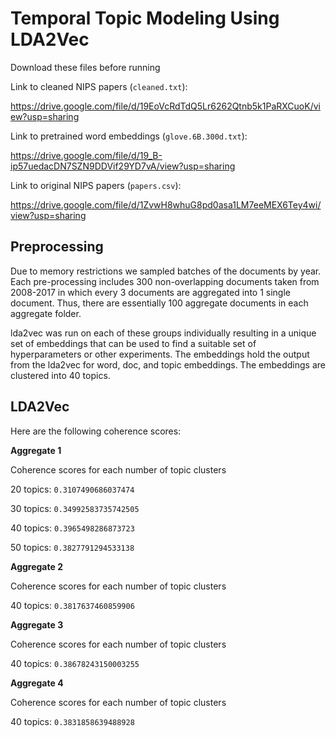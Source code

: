 # Temporal Topic Modeling Using LDA2Vec

Download these files before running

Link to cleaned NIPS papers (```cleaned.txt```): 

https://drive.google.com/file/d/19EoVcRdTdQ5Lr6262Qtnb5k1PaRXCuoK/view?usp=sharing

Link to pretrained word embeddings (```glove.6B.300d.txt```): 

https://drive.google.com/file/d/19_B-ip57uedacDN7SZN9DDVif29YD7vA/view?usp=sharing

Link to original NIPS papers (```papers.csv```): 

https://drive.google.com/file/d/1ZvwH8whuG8pd0asa1LM7eeMEX6Tey4wi/view?usp=sharing


## Preprocessing

Due to memory restrictions we sampled batches of the documents by year. Each pre-processing includes 300 non-overlapping documents taken from 2008-2017 in which every 3 documents are aggregated into 1 single document. Thus, there are essentially 100 aggregate documents in each aggregate folder.

lda2vec was run on each of these groups individually resulting in a unique set of embeddings that can be used to find a suitable set of hyperparameters or other experiments. The embeddings hold the output from the lda2vec for word, doc, and topic embeddings. The embeddings are clustered into 40 topics.

## LDA2Vec

Here are the following coherence scores:

**Aggregate 1**

Coherence scores for each number of topic clusters

20 topics: ```0.3107490686037474```

30 topics: ```0.34992583735742505```

40 topics: ```0.3965498286873723```

50 topics: ```0.3827791294533138```

**Aggregate 2**

Coherence scores for each number of topic clusters

40 topics: ```0.3817637460859906```

**Aggregate 3**

Coherence scores for each number of topic clusters

40 topics: ```0.38678243150003255```

**Aggregate 4**

Coherence scores for each number of topic clusters

40 topics: ```0.3831858639488928```
